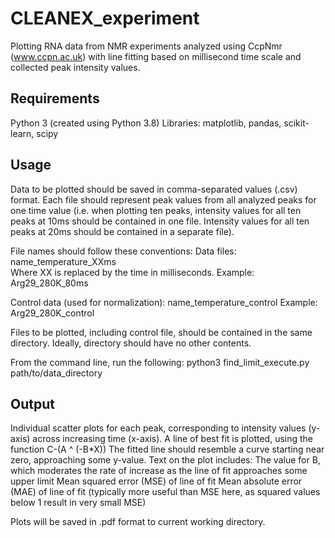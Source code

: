 # CLEANEX_experiment
Plotting RNA data from NMR experiments analyzed using CcpNmr (www.ccpn.ac.uk) with line fitting based on millisecond time scale and collected peak 
intensity values.

## Requirements
Python 3 (created using Python 3.8)
Libraries: matplotlib, pandas, scikit-learn, scipy

## Usage
Data to be plotted should be saved in comma-separated values (.csv) format.
Each file should represent peak values from all analyzed peaks for one time value (i.e. when plotting ten peaks, intensity values for all ten peaks
at 10ms should be contained in one file. Intensity values for all ten peaks at 20ms should be contained in a separate file).

File names should follow these conventions:
Data files:
name_temperature_XXms  
Where XX is replaced by the time in milliseconds.
Example: Arg29_280K_80ms

Control data (used for normalization):
name_temperature_control
Example: Arg29_280K_control

Files to be plotted, including control file, should be contained in the same directory. Ideally, directory should have no other contents.

From the command line, run the following:
python3 find_limit_execute.py path/to/data_directory

## Output
Individual scatter plots for each peak, corresponding to intensity values (y-axis) across increasing time (x-axis).
A line of best fit is plotted, using the function C-(A ^ (-B*X))
The fitted line should resemble a curve starting near zero, approaching some y-value.
Text on the plot includes:
The value for B, which moderates the rate of increase as the line of fit approaches some upper limit
Mean squared error (MSE) of line of fit
Mean absolute error (MAE) of line of fit (typically more useful than MSE here, as squared values below 1 result in very small MSE)

Plots will be saved in .pdf format to current working directory.
